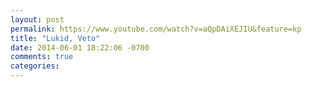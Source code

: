 ```yaml
---
layout: post
permalink: https://www.youtube.com/watch?v=aQpDAiXEJIU&feature=kp
title: "Lukid, Veto"
date: 2014-06-01 18:22:06 -0700
comments: true
categories: 
---
```

